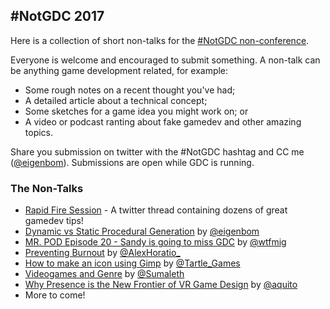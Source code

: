 ## #NotGDC 2017

Here is a collection of short non-talks for the [#NotGDC non-conference](https://twitter.com/eigenbom/status/835673367424315393). 

Everyone is welcome and encouraged to submit something. A non-talk can be anything game development related, for example:

- Some rough notes on a recent thought you've had;
- A detailed article about a technical concept;
- Some sketches for a game idea you might work on; or
- A video or podcast ranting about fake gamedev and other amazing topics.

Share you submission on twitter with the #NotGDC hashtag and CC me ([@eigenbom](https://twitter.com/eigenbom)). Submissions are open while GDC is running.

### The Non-Talks

- [Rapid Fire Session](https://twitter.com/eigenbom/status/836364085692260352) - A twitter thread containing dozens of great gamedev tips!
- [Dynamic vs Static Procedural Generation](https://medium.com/@eigenbom/dynamic-vs-static-procedural-generation-ed3e7a7a68a3#.gcktnmuqm) by [@eigenbom](https://twitter.com/eigenbom)
- [MR. POD Episode 20 - Sandy is going to miss GDC](https://www.youtube.com/watch?v=nraubEEqAyc) by [@wtfmig](https://twitter.com/wtfmig)
- [Preventing Burnout](http://alexhoratiogamedev.blogspot.com.au/2016/12/preventing-burnout.html) by [@AlexHoratio_](https://twitter.com/AlexHoratio_)
- [How to make an icon using Gimp](https://docs.google.com/document/d/185rrlDM43thsuGvyXuCcAjEZ8YtaWRoYsAtYOeC_btI/) by [@Tartle_Games](https://twitter.com/Tartle_Games)
- [Videogames and Genre](http://ludodissonance.com/post/157777079398/videogames-and-genre-a-brief-rambling) by [@Sumaleth](https://twitter.com/Sumaleth)
- [Why Presence is the New Frontier of VR Game Design](https://virtualrealitypop.com/why-presence-is-the-new-frontier-of-vr-game-design-286c73ebc6fd#.rkr48yv8y) by [@aquito](https://twitter.com/aquito)
- More to come!
